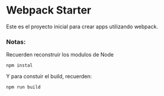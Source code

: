 # Webpack Starter

Este es el proyecto inicial para crear apps utilizando webpack.

### Notas:
Recuerden reconstruir los modulos de Node
```
npm instal
```

Y para constuir el build, recuerden:
```
npm run build
```